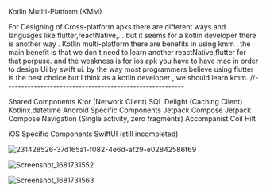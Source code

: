 Kotlin Mutlti-Platform (KMM)

For Designing of Cross-platform apks there are different ways and languages like flutter,reactNative,...
but it seems for a kotlin developer there is another way . Kotlin multi-platform
there are benefits in using kmm . the main benefit is that we don't need to learn another reactNative,flutter for that porpuse.
and the weakness is for ios apk you have to have mac in order to design Ui by swift ui.
by the way most programmers believe using flutter is the best choice but I think as a kotlin developer , we should learn kmm.
//--------------------------------------------------------

Shared Components
Ktor (Network Client)
SQL Delight (Caching Client)
Kotlinx.datetime
Android Specific Components
Jetpack Compose
Jetpack Compose Navigation
(Single activity, zero fragments)
Accompanist Coil
Hilt

iOS Specific Components
SwiftUI (still incompleted)

![231428526-37d165a1-f082-4e6d-af29-e02842586f69](https://user-images.githubusercontent.com/46685643/232487241-d9992654-c0b0-44d7-842d-548f00949033.png)



![Screenshot_1681731552](https://user-images.githubusercontent.com/46685643/232487079-1631be50-79fb-46ab-9c76-9bc2fbcc00e8.png)


![Screenshot_1681731563](https://user-images.githubusercontent.com/46685643/232487095-96054c45-f908-4834-a47b-67d26b2ad29f.png)











